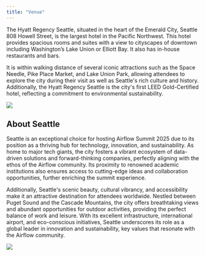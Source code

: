 ```yaml
---
title: "Venue"
---
```



<div class="container">
  <div class=" row align-items-center">
    <div class="col-lg-8">
      
<p>The Hyatt Regency Seattle, situated in the heart of the Emerald City, Seattle 808 Howell Street, is the largest hotel in the Pacific Northwest.
This hotel provides spacious rooms and suites with a view to cityscapes of downtown including Washington’s Lake Union or Elliott Bay. It also has in-house restaurants and bars.</p>

<p>It is within walking distance of several iconic attractions such as the Space Needle, Pike Place Market, and Lake Union Park, allowing attendees to explore the city during their visit as well as Seattle's rich culture and history.
Additionally, the Hyatt Regency Seattle is the city's first LEED Gold-Certified hotel, reflecting a commitment to environmental sustainability.</p>

</div>
<div class="col-lg-4 mx-auto d-block">
<img src="/images/venue/hyatt-seattle.jpg" class="img-fluid mx-auto d-block mb-4">

</div>
</div>
</div>



<div class="container">
  <div class=" row align-items-center mt-4">
    <div class="col-lg-8 mt-4">

<h2>About Seattle</h2>
      
<p class="mt-3">Seattle is an exceptional choice for hosting Airflow Summit 2025 due to its position as a thriving hub for technology, innovation, and sustainability. As home to major tech giants, the city fosters a vibrant ecosystem of data-driven solutions and forward-thinking companies, perfectly aligning with the ethos of the Airflow community. Its proximity to renowned academic institutions also ensures access to cutting-edge ideas and collaboration opportunities, further enriching the summit experience.</p>

<p>Additionally, Seattle's scenic beauty, cultural vibrancy, and accessibility make it an attractive destination for attendees worldwide. Nestled between Puget Sound and the Cascade Mountains, the city offers breathtaking views and abundant opportunities for outdoor activities, providing the perfect balance of work and leisure. With its excellent infrastructure, international airport, and eco-conscious initiatives, Seattle underscores its role as a global leader in innovation and sustainability, key values that resonate with the Airflow community.</p>

</div>
<div class="col-lg-4 mx-auto d-block">
<img src="/images/venue/landscape-seattle.jpg" class="img-fluid">
</div>
</div>
</div>
